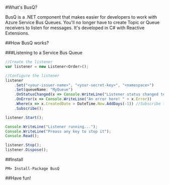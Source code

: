 #What's BusQ?

BusQ is a .NET component that makes easier for developers to work with Azure Service Bus Queues.
You'll no longer have to create Topic or Queue receivers to listen for messages.
It's developed in C# with Reactive Extensions.

##How BusQ works?

###Listening to a Service Bus Queue

```js
//Create the listener
var listener = new Listener<Order>();

//Configure the listener
listener
    .Set("<your-issuer-name>", "<your-secret-key>", "<namespace>")
    .Set(queueName: "MyQueue")
    .OnStatusChanged(x => Console.WriteLine("Listener status changed to " + x.NewStatus))
    .OnError(x => Console.WriteLine("An error here! " + x.Error))
    .Where(x => x.CreatedDate > DateTime.Now.AddDays(-1)) //Subscribe to orders since yesterday only
    .Subscribe();

listener.Start();

Console.WriteLine("Listener running...");
Console.WriteLine("Preass any key to stop it");
Console.Read();

listener.Stop();
listener.Dispose();
```
##Install

```
PM> Install-Package BusQ 
```

##Have fun!